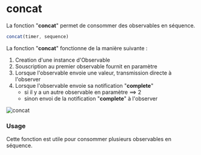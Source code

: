 # concat
La fonction "**concat**" permet de consommer des observables en séquence.


```javascript
concat(timer, sequence)
```

La fonction "**concat**" fonctionne de la manière suivante :
1. Creation d'une instance d'Observable
2. Souscription au premier observable fournit en paramètre
3. Lorsque l'observable envoie une valeur, transmission directe à l'observer
4. Lorsque l'observable envoie sa notification "**complete**"
   * si il y a un autre observable en paramètre ==> 2
   * sinon envoi de la notification "**complete**" à l'observer

![concat](http://www.plantuml.com/plantuml/proxy?cache=no&src=https://raw.githubusercontent.com/cedriclecocq/rxjs-exemple/main/combination/concat/concat.puml)

### Usage

Cette fonction est utile pour consommer plusieurs observables en séquence.